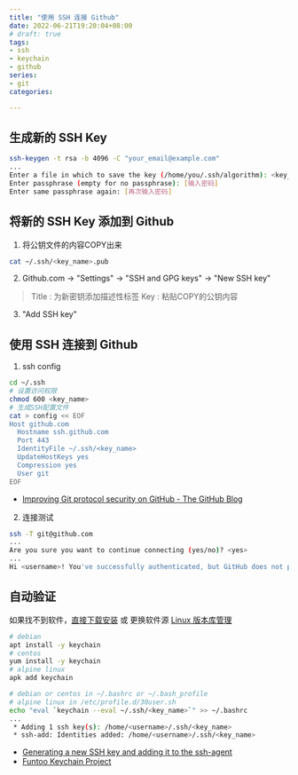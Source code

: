 ```yaml
---
title: "使用 SSH 连接 Github"
date: 2022-06-21T19:20:04+08:00
# draft: true
tags:
- ssh
- keychain
- github
series:
- git
categories:

---
```


## 生成新的 SSH Key

```bash
ssh-keygen -t rsa -b 4096 -C "your_email@example.com"
...
Enter a file in which to save the key (/home/you/.ssh/algorithm): <key_name>
Enter passphrase (empty for no passphrase): [输入密码]
Enter same passphrase again: [再次输入密码]
```

## 将新的 SSH Key 添加到 Github

1. 将公钥文件的内容COPY出来
```bash
cat ~/.ssh/<key_name>.pub
```

2. Github.com -> "Settings" -> "SSH and GPG keys" -> "New SSH key"
> Title : 为新密钥添加描述性标签
> Key : 粘贴COPY的公钥内容

3. "Add SSH key"

## 使用 SSH 连接到 Github
1. ssh config
```bash
cd ~/.ssh
# 设置访问权限
chmod 600 <key_name>
# 生成SSH配置文件
cat > config << EOF
Host github.com
  Hostname ssh.github.com
  Port 443
  IdentityFile ~/.ssh/<key_name>
  UpdateHostKeys yes
  Compression yes
  User git
EOF
```
- [Improving Git protocol security on GitHub - The GitHub Blog](https://github.blog/2021-09-01-improving-git-protocol-security-github/#standard-git-client)

2. 连接测试
```bash
ssh -T git@github.com
...
Are you sure you want to continue connecting (yes/no)? <yes>
...
Hi <username>! You've successfully authenticated, but GitHub does not provide shell access.
```

## 自动验证

如果找不到软件，[直接下载安装](https://crpm.cn/keychain-2-8-5-1-el7-noarch-rpm/) 或 更换软件源 [Linux 版本库管理](../linux/Linux_repo_Manual.md)
```bash
# debian
apt install -y keychain
# centos
yum install -y keychain
# alpine linux
apk add keychain

# debian or centos in ~/.bashrc or ~/.bash_profile
# alpine linux in /etc/profile.d/30user.sh
echo "eval `keychain --eval ~/.ssh/<key_name>`" >> ~/.bashrc
...
 * Adding 1 ssh key(s): /home/<username>/.ssh/<key_name>
 * ssh-add: Identities added: /home/<username>/.ssh/<key_name>
```

- [Generating a new SSH key and adding it to the ssh-agent](https://docs.github.com/cn/github-ae@latest/authentication/connecting-to-github-with-ssh/generating-a-new-ssh-key-and-adding-it-to-the-ssh-agent)
- [Funtoo Keychain Project](https://www.funtoo.org/Funtoo:Keychain)
